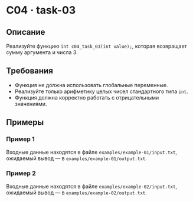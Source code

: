 # C04 · task-03

## Описание
Реализуйте функцию `int c04_task_03(int value);`, которая возвращает сумму аргумента и числа 3.

## Требования
- Функция не должна использовать глобальные переменные.
- Реализуйте только арифметику целых чисел стандартного типа `int`.
- Функция должна корректно работать с отрицательными значениями.

## Примеры

### Пример 1
Входные данные находятся в файле `examples/example-01/input.txt`, ожидаемый вывод — в `examples/example-01/output.txt`.

### Пример 2
Входные данные находятся в файле `examples/example-02/input.txt`, ожидаемый вывод — в `examples/example-02/output.txt`.
